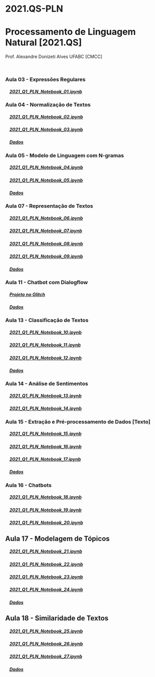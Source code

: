 # 2021.QS-PLN
# Processamento de Linguagem Natural [2021.QS]

Prof. Alexandre Donizeti Alves
UFABC [CMCC]


<br>

### **Aula 03 - Expressões Regulares**

##### &nbsp;&nbsp;&nbsp; [2021_Q1_PLN_Notebook_01.ipynb](https://github.com/adalves-ufabc/2021.QS-PLN/blob/main/Aula%2003/2021_Q1_PLN_Notebook_01.ipynb)
  
### **Aula 04 - Normalização de Textos**
##### &nbsp;&nbsp;&nbsp; [2021_Q1_PLN_Notebook_02.ipynb](https://github.com/adalves-ufabc/2021.QS-PLN/blob/main/Aula%2004/2021_Q1_PLN_Notebook_02.ipynb)
  
##### &nbsp;&nbsp;&nbsp; [2021_Q1_PLN_Notebook_03.ipynb](https://github.com/adalves-ufabc/2021.QS-PLN/blob/main/Aula%2004/2021_Q1_PLN_Notebook_03.ipynb)
  
##### &nbsp;&nbsp;&nbsp; [Dados](https://github.com/adalves-ufabc/2021.QS-PLN/tree/main/Aula%2004/data) 

### **Aula 05 - Modelo de Linguagem com N-gramas**
##### &nbsp;&nbsp;&nbsp; [2021_Q1_PLN_Notebook_04.ipynb](https://github.com/adalves-ufabc/2021.QS-PLN/blob/main/Aula%2005/2021_Q1_PLN_Notebook_04.ipynb)
  
##### &nbsp;&nbsp;&nbsp; [2021_Q1_PLN_Notebook_05.ipynb](https://github.com/adalves-ufabc/2021.QS-PLN/blob/main/Aula%2005/2021_Q1_PLN_Notebook_05.ipynb)
  
##### &nbsp;&nbsp;&nbsp; [Dados](https://github.com/adalves-ufabc/2021.QS-PLN/tree/main/Aula%2005/data) 

### **Aula 07 - Representação de Textos**
##### &nbsp;&nbsp;&nbsp; [2021_Q1_PLN_Notebook_06.ipynb](https://github.com/adalves-ufabc/2021.QS-PLN/blob/main/Aula%2005/2021_Q1_PLN_Notebook_06.ipynb)
  
##### &nbsp;&nbsp;&nbsp; [2021_Q1_PLN_Notebook_07.ipynb](https://github.com/adalves-ufabc/2021.QS-PLN/blob/main/Aula%2005/2021_Q1_PLN_Notebook_07.ipynb)

##### &nbsp;&nbsp;&nbsp; [2021_Q1_PLN_Notebook_08.ipynb](https://github.com/adalves-ufabc/2021.QS-PLN/blob/main/Aula%2005/2021_Q1_PLN_Notebook_08.ipynb)

##### &nbsp;&nbsp;&nbsp; [2021_Q1_PLN_Notebook_09.ipynb](https://github.com/adalves-ufabc/2021.QS-PLN/blob/main/Aula%2005/2021_Q1_PLN_Notebook_09.ipynb)
  
##### &nbsp;&nbsp;&nbsp; [Dados](https://github.com/adalves-ufabc/2021.QS-PLN/tree/main/Aula%2007/data) 

### **Aula 11 - Chatbot com Dialogflow**

##### &nbsp;&nbsp;&nbsp; [Projeto no Glitch](https://github.com/adalves-ufabc/2021.QS-PLN/blob/main/Aula%2011/ufabc-pln-projeto-glitch.tgz)

##### &nbsp;&nbsp;&nbsp; [Dados](https://github.com/adalves-ufabc/2021.QS-PLN/tree/main/Aula%2011/data) 

### **Aula 13 - Classificação de Textos**
##### &nbsp;&nbsp;&nbsp; [2021_Q1_PLN_Notebook_10.ipynb](https://github.com/adalves-ufabc/2021.QS-PLN/blob/main/Aula%2013/2021_Q1_PLN_Notebook_10.ipynb)
  
##### &nbsp;&nbsp;&nbsp; [2021_Q1_PLN_Notebook_11.ipynb](https://github.com/adalves-ufabc/2021.QS-PLN/blob/main/Aula%2013/2021_Q1_PLN_Notebook_11.ipynb)

##### &nbsp;&nbsp;&nbsp; [2021_Q1_PLN_Notebook_12.ipynb](https://github.com/adalves-ufabc/2021.QS-PLN/blob/main/Aula%2013/2021_Q1_PLN_Notebook_12.ipynb)

##### &nbsp;&nbsp;&nbsp; [Dados](https://github.com/adalves-ufabc/2021.QS-PLN/tree/main/Aula%2013/data) 


### **Aula 14 - Análise de Sentimentos**
##### &nbsp;&nbsp;&nbsp; [2021_Q1_PLN_Notebook_13.ipynb](https://github.com/adalves-ufabc/2021.QS-PLN/blob/main/Aula%2014/2021_Q1_PLN_Notebook_13.ipynb)
  
##### &nbsp;&nbsp;&nbsp; [2021_Q1_PLN_Notebook_14.ipynb](https://github.com/adalves-ufabc/2021.QS-PLN/blob/main/Aula%2014/2021_Q1_PLN_Notebook_14.ipynb)


### **Aula 15 - Extração e Pré-processamento de Dados [Texto]**
##### &nbsp;&nbsp;&nbsp; [2021_Q1_PLN_Notebook_15.ipynb](https://github.com/adalves-ufabc/2021.QS-PLN/blob/main/Aula%2015/2021_Q1_PLN_Notebook_15.ipynb)
  
##### &nbsp;&nbsp;&nbsp; [2021_Q1_PLN_Notebook_16.ipynb](https://github.com/adalves-ufabc/2021.QS-PLN/blob/main/Aula%2015/2021_Q1_PLN_Notebook_16.ipynb)

##### &nbsp;&nbsp;&nbsp; [2021_Q1_PLN_Notebook_17.ipynb](https://github.com/adalves-ufabc/2021.QS-PLN/blob/main/Aula%2015/2021_Q1_PLN_Notebook_17.ipynb)

##### &nbsp;&nbsp;&nbsp; [Dados](https://drive.google.com/drive/folders/19WMti6LyQTR4XLGiVEZ5Oumz9BLJRr2e?usp=sharing) 


### **Aula 16 - Chatbots**
##### &nbsp;&nbsp;&nbsp; [2021_Q1_PLN_Notebook_18.ipynb](https://github.com/adalves-ufabc/2021.QS-PLN/blob/main/Aula%2016/2021_Q1_PLN_Notebook_18.ipynb)
  
##### &nbsp;&nbsp;&nbsp; [2021_Q1_PLN_Notebook_19.ipynb](https://github.com/adalves-ufabc/2021.QS-PLN/blob/main/Aula%2016/2021_Q1_PLN_Notebook_19.ipynb)

##### &nbsp;&nbsp;&nbsp; [2021_Q1_PLN_Notebook_20.ipynb](https://github.com/adalves-ufabc/2021.QS-PLN/blob/main/Aula%2016/2021_Q1_PLN_Notebook_20.ipynb)


## **Aula 17 - Modelagem de Tópicos**
##### &nbsp;&nbsp;&nbsp; [2021_Q1_PLN_Notebook_21.ipynb](https://github.com/adalves-ufabc/2021.QS-PLN/blob/main/Aula%2017/2021_Q1_PLN_Notebook_21.ipynb)
  
##### &nbsp;&nbsp;&nbsp; [2021_Q1_PLN_Notebook_22.ipynb](https://github.com/adalves-ufabc/2021.QS-PLN/blob/main/Aula%2017/2021_Q1_PLN_Notebook_22.ipynb)

##### &nbsp;&nbsp;&nbsp; [2021_Q1_PLN_Notebook_23.ipynb](https://github.com/adalves-ufabc/2021.QS-PLN/blob/main/Aula%2017/2021_Q1_PLN_Notebook_23.ipynb)

##### &nbsp;&nbsp;&nbsp; [2021_Q1_PLN_Notebook_24.ipynb](https://github.com/adalves-ufabc/2021.QS-PLN/blob/main/Aula%2017/2021_Q1_PLN_Notebook_24.ipynb)

##### &nbsp;&nbsp;&nbsp; [Dados](https://github.com/adalves-ufabc/2021.QS-PLN/tree/main/Aula%2017/data) 


## **Aula 18 - Similaridade de Textos**
##### &nbsp;&nbsp;&nbsp; [2021_Q1_PLN_Notebook_25.ipynb](https://github.com/adalves-ufabc/2021.QS-PLN/blob/main/Aula%2018/2021_Q1_PLN_Notebook_25.ipynb)
  
##### &nbsp;&nbsp;&nbsp; [2021_Q1_PLN_Notebook_26.ipynb](https://github.com/adalves-ufabc/2021.QS-PLN/blob/main/Aula%2018/2021_Q1_PLN_Notebook_26.ipynb)

##### &nbsp;&nbsp;&nbsp; [2021_Q1_PLN_Notebook_27.ipynb](https://github.com/adalves-ufabc/2021.QS-PLN/blob/main/Aula%2018/2021_Q1_PLN_Notebook_27.ipynb)

##### &nbsp;&nbsp;&nbsp; [Dados](https://github.com/adalves-ufabc/2021.QS-PLN/tree/main/Aula%2018/data) 







